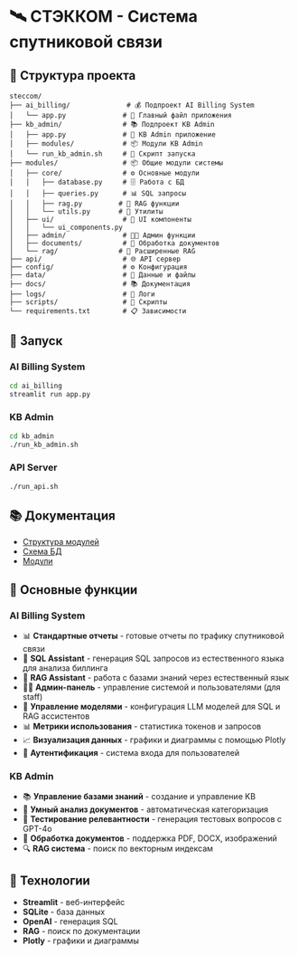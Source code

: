 # 🛰️ СТЭККОМ - Система спутниковой связи

## 📁 Структура проекта

```
steccom/
├── ai_billing/              # 💰 Подпроект AI Billing System
│   └── app.py              # 🚀 Главный файл приложения
├── kb_admin/               # 📚 Подпроект KB Admin
│   ├── app.py              # 🎯 KB Admin приложение
│   ├── modules/            # 📦 Модули KB Admin
│   └── run_kb_admin.sh     # 🚀 Скрипт запуска
├── modules/                # 📦 Общие модули системы
│   ├── core/               # ⚙️ Основные модули
│   │   ├── database.py     # 🗄️ Работа с БД
│   │   ├── queries.py      # 📊 SQL запросы
│   │   ├── rag.py         # 🤖 RAG функции
│   │   └── utils.py       # 🔧 Утилиты
│   ├── ui/                 # 🎨 UI компоненты
│   │   └── ui_components.py
│   ├── admin/              # 👨‍💼 Админ функции
│   ├── documents/          # 📄 Обработка документов
│   └── rag/               # 🧠 Расширенные RAG
├── api/                    # 🌐 API сервер
├── config/                 # ⚙️ Конфигурация
├── data/                   # 📁 Данные и файлы
├── docs/                   # 📚 Документация
├── logs/                   # 📝 Логи
├── scripts/                # 🔧 Скрипты
└── requirements.txt        # 📋 Зависимости
```

## 🚀 Запуск

### AI Billing System
```bash
cd ai_billing
streamlit run app.py
```

### KB Admin
```bash
cd kb_admin
./run_kb_admin.sh
```

### API Server
```bash
./run_api.sh
```

## 📚 Документация

- [Структура модулей](docs/README_STRUCTURE.md)
- [Схема БД](docs/DATABASE_SCHEMA.md)
- [Модули](docs/README_MODULES.md)

## 🎯 Основные функции

### AI Billing System
- 📊 **Стандартные отчеты** - готовые отчеты по трафику спутниковой связи
- 🧮 **SQL Assistant** - генерация SQL запросов из естественного языка для анализа биллинга
- 🤖 **RAG Assistant** - работа с базами знаний через естественный язык
- 👨‍💼 **Админ-панель** - управление системой и пользователями (для staff)
- 🤖 **Управление моделями** - конфигурация LLM моделей для SQL и RAG ассистентов
- 📊 **Метрики использования** - статистика токенов и запросов
- 📈 **Визуализация данных** - графики и диаграммы с помощью Plotly
- 🔐 **Аутентификация** - система входа для пользователей

### KB Admin
- 📚 **Управление базами знаний** - создание и управление KB
- 🧠 **Умный анализ документов** - автоматическая категоризация
- 🧪 **Тестирование релевантности** - генерация тестовых вопросов с GPT-4o
- 📄 **Обработка документов** - поддержка PDF, DOCX, изображений
- 🔍 **RAG система** - поиск по векторным индексам

## 🔧 Технологии

- **Streamlit** - веб-интерфейс
- **SQLite** - база данных
- **OpenAI** - генерация SQL
- **RAG** - поиск по документации
- **Plotly** - графики и диаграммы
